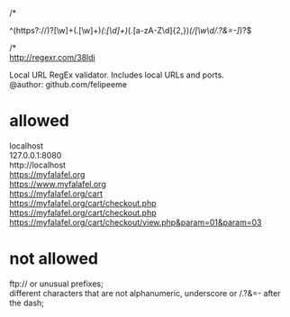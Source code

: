 /*

^(https?:\/\/)?[\w]+(\.[\w]+)*(\:[\d]+)*(\.[a-zA-Z\d]{2,})*(\/[\w\d\/\.\?\&\=\-]*)?$

/*
<br />
<a href="http://regexr.com/38ldi" target="_blank">http://regexr.com/38ldi</a>


Local URL RegEx validator. Includes local URLs and ports.<br />
@author: github.com/felipeeme

# allowed
localhost<br />
127.0.0.1:8080<br />
http://localhost<br />
https://myfalafel.org<br />
https://www.myfalafel.org<br />
https://myfalafel.org/cart<br />
https://myfalafel.org/cart/checkout.php<br />
https://myfalafel.org/cart/checkout.php<br />
https://myfalafel.org/cart/checkout/view.php&param=01&param=03

# not allowed
ftp:// or unusual prefixes;<br />
different characters that are not alphanumeric, underscore or /.?&=- after the dash;

